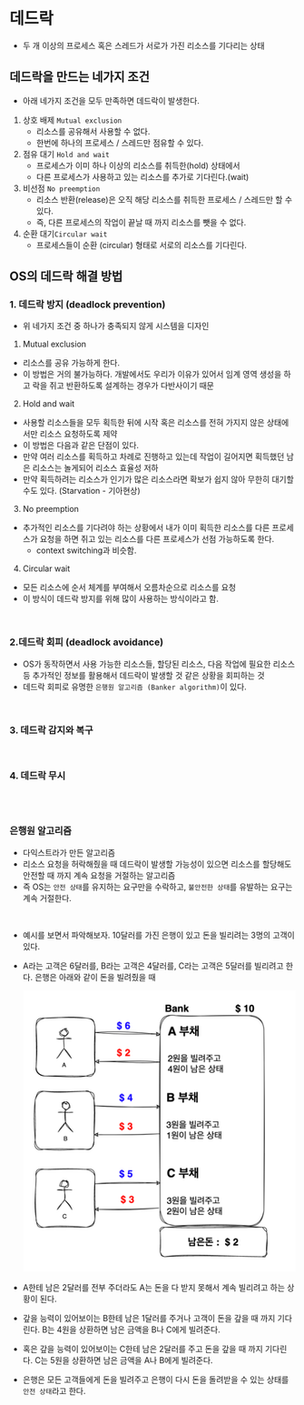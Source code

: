 # 데드락
- 두 개 이상의 프로세스 혹은 스레드가 서로가 가진 리소스를 기다리는 상태

## 데드락을 만드는 네가지 조건
- 아래 네가지 조건을 모두 만족하면 데드락이 발생한다.
1. 상호 배제 `Mutual exclusion`
    - 리소스를 공유해서 사용할 수 없다.
    - 한번에 하나의 프로세스 / 스레드만 점유할 수 있다. 
2. 점유 대기 `Hold and wait`
    - 프로세스가 이미 하나 이상의 리소스를 취득한(hold) 상태에서
    - 다른 프로세스가 사용하고 있는 리소스를 추가로 기다린다.(wait)
3. 비선점 `No preemption`
    - 리소스 반환(release)은 오직 해당 리소스를 취득한 프로세스 / 스레드만 할 수 있다.
    - 즉, 다른 프로세스의 작업이 끝날 때 까지 리소스를 뺏을 수 없다.
4. 순환 대기`Circular wait`
    - 프로세스들이 순환 (circular) 형태로 서로의 리소스를 기다린다.
   
## OS의 데드락 해결 방법
### 1. 데드락 방지 (deadlock prevention)
- 위 네가지 조건 중 하나가 충족되지 않게 시스템을 디자인
1. Mutual exclusion
  - 리소스를 공유 가능하게 한다.
  - 이 방법은 거의 불가능하다. 개발에서도 우리가 이유가 있어서 임계 영역 생성을 하고 락을 쥐고 반환하도록 설계하는 경우가 다반사이기 때문
2. Hold and wait
  - 사용할 리소스들을 모두 획득한 뒤에 시작 혹은 리소스를 전혀 가지지 않은 상태에서만 리소스 요청하도록 제약
  - 이 방법은 다음과 같은 단점이 있다.
  - 만약 여러 리소스를 획득하고 차례로 진행하고 있는데 작업이 길어지면 획득했던 남은 리소스는 놀게되어 리소스 효율성 저하
  - 만약 획득하려는 리소스가 인기가 많은 리소스라면 확보가 쉽지 않아 무한히 대기할 수도 있다. (Starvation - 기아현상)
3. No preemption
  - 추가적인 리소스를 기다려야 하는 상황에서 내가 이미 획득한 리소스를 다른 프로세스가 요청을 하면 쥐고 있는 리소스를 다른 프로세스가 선점 가능하도록 한다.
    - context switching과 비슷함.
4. Circular wait
  - 모든 리소스에 순서 체계를 부여해서 오름차순으로 리소스를 요청
  - 이 방식이 데드락 방지를 위해 많이 사용하는 방식이라고 함.

<br>

### 2.데드락 회피 (deadlock avoidance)
- OS가 동작하면서 사용 가능한 리소스들, 할당된 리소스, 다음 작업에 필요한 리소스 등 추가적인 정보를 활용해서 데드락이 발생할 것 같은 상황을 회피하는 것
- 데드락 회피로 유명한 `은행원 알고리즘 (Banker algorithm)`이 있다.

<br>

### 3. 데드락 감지와 복구

<br>

### 4. 데드락 무시


<br>
<br>

### 은행원 알고리즘
- 다익스트라가 만든 알고리즘
- 리소스 요청을 허락해줬을 때 데드락이 발생할 가능성이 있으면 리소스를 할당해도 안전할 때 까지 계속 요청을 거절하는 알고리즘
- 즉 OS는 `안전 상태`를 유지하는 요구만을 수락하고, `불안전한 상태`를 유발하는 요구는 계속 거절한다.

<br>

- 예시를 보면서 파악해보자. 10달러를 가진 은행이 있고 돈을 빌리려는 3명의 고객이 있다.
- A라는 고객은 6달러를, B라는 고객은 4달러를, C라는 고객은 5달러를 빌리려고 한다. 은행은 아래와 같이 돈을 빌려줬을 때 

    ![img_1.png](img/deadlock/img_1.png)

- A한테 남은 2달러를 전부 주더라도 A는 돈을 다 받지 못해서 계속 빌리려고 하는 상황이 된다.
- 갚을 능력이 있어보이는 B한테 남은 1달러를 주거나 고객이 돈을 갚을 때 까지 기다린다. B는 4원을 상환하면 남은 금액을 B나 C에게 빌려준다. 
- 혹은 갚을 능력이 있어보이는 C한테 남은 2달러를 주고 돈을 갚을 때 까지 기다린다. C는 5원을 상환하면 남은 금액을 A나 B에게 빌려준다.
- 은행은 모든 고객들에게 돈을 빌려주고 은행이 다시 돈을 돌려받을 수 있는 상태를 `안전 상태`라고 한다.
